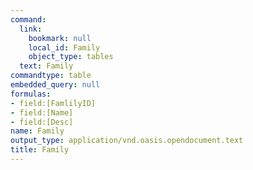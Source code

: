```yaml
---
command:
  link:
    bookmark: null
    local_id: Family
    object_type: tables
  text: Family
commandtype: table
embedded_query: null
formulas:
- field:[FamlilyID]
- field:[Name]
- field:[Desc]
name: Family
output_type: application/vnd.oasis.opendocument.text
title: Family
---
```

